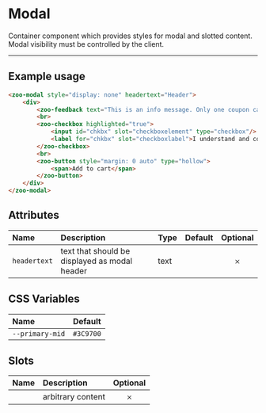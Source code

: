 # Modal

Container component which provides styles for modal and slotted content.
Modal visibility must be controlled by the client.

***

## Example usage

```HTML
<zoo-modal style="display: none" headertext="Header">
	<div>
		<zoo-feedback text="This is an info message. Only one coupon can be accepted with each order."></zoo-feedback>
		<br>
		<zoo-checkbox highlighted="true">
			<input id="chkbx" slot="checkboxelement" type="checkbox"/>
			<label for="chkbx" slot="checkboxlabel">I understand and confirm that ALL of the above statements are true</label>
		</zoo-checkbox>
		<br>
		<zoo-button style="margin: 0 auto" type="hollow">
			<span>Add to cart</span>
		</zoo-button>
	</div>
</zoo-modal>
```

## Attributes

| **Name**     | **Description**                               | **Type** | **Default** | **Optional** |
| :----------- | :-------------------------------------------- | :------- | :---------: | :----------: |
| `headertext` | text that should be displayed as modal header | text     |             |   &#65794;   |

## CSS Variables

| **Name**        | **Default** |
| :-------------- | :---------: |
| `--primary-mid` |  `#3C9700`  |

## Slots

| **Name** | **Description**   | **Optional** |
| :------: | :---------------- | :----------: |
|          | arbitrary content |   &#65794;   |
